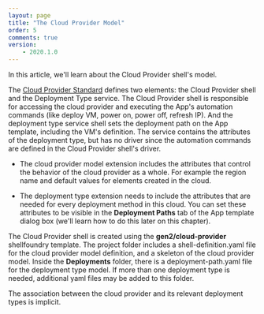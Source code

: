 ```yaml
---
layout: page
title: "The Cloud Provider Model"
order: 5
comments: true
version:
    - 2020.1.0
---
```


In this article, we'll learn about the Cloud Provider shell's model.

The <a href="https://github.com/QualiSystems/cloudshell-standards/blob/master/Documentation/cloud_provider_standard.md" target="_blank">Cloud Provider Standard</a> defines two elements: the Cloud Provider shell and the Deployment Type service. The Cloud Provider shell is responsible for accessing the cloud provider and executing the App's automation commands (like deploy VM, power on, power off, refresh IP). And the deployment type service shell sets the deployment path on the App template, including the VM's definition. The service contains the attributes of the deployment type, but has no driver since the automation commands are defined in the Cloud Provider shell's driver.

* The cloud provider model extension includes the attributes that control the behavior of the cloud provider as a whole. For example the region name and default values for elements created in the cloud. 

* The deployment type extension needs to include the attributes that are needed for every deployment method in this cloud. You can set these attributes to be visible in the **Deployment Paths** tab of the App template dialog box (we'll learn how to do this later on this chapter).

The Cloud Provider shell is created using the **gen2/cloud-provider** shellfoundry template. The project folder includes a shell-definition.yaml file for the cloud provider model definition, and a skeleton of the cloud provider model. Inside the **Deployments** folder, there is a deployment-path.yaml file for the deployment type model. If more
than one deployment type is needed, additional yaml files may be added to this folder.

The association between the cloud provider and its relevant deployment types is implicit.


